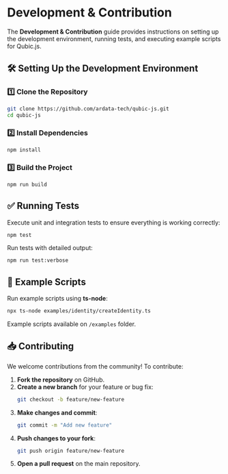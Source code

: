 # Development & Contribution

The **Development & Contribution** guide provides instructions on setting up the development environment, running tests, and executing example scripts for Qubic.js.

## 🛠 Setting Up the Development Environment

### 1️⃣ Clone the Repository

```sh
git clone https://github.com/ardata-tech/qubic-js.git
cd qubic-js
```

### 2️⃣ Install Dependencies

```sh
npm install
```

### 3️⃣ Build the Project

```sh
npm run build
```

## ✅ Running Tests

Execute unit and integration tests to ensure everything is working correctly:

```sh
npm test
```

Run tests with detailed output:

```sh
npm run test:verbose
```

## 📜 Example Scripts

Run example scripts using **ts-node**:

```sh
npx ts-node examples/identity/createIdentity.ts
```

Example scripts available on `/examples` folder.

## 📥 Contributing

We welcome contributions from the community! To contribute:

1. **Fork the repository** on GitHub.
2. **Create a new branch** for your feature or bug fix:
   ```sh
   git checkout -b feature/new-feature
   ```
3. **Make changes and commit**:
   ```sh
   git commit -m "Add new feature"
   ```
4. **Push changes to your fork**:
   ```sh
   git push origin feature/new-feature
   ```
5. **Open a pull request** on the main repository.
